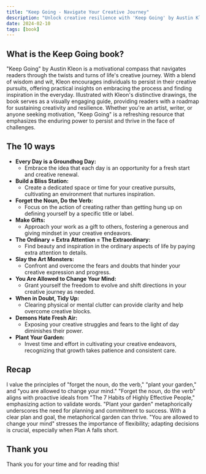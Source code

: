 ```yaml
---
title: "Keep Going - Navigate Your Creative Journey"
description: "Unlock creative resilience with 'Keep Going' by Austin Kleon. Wisdom, wit, and 10 actionable ways to persist on your creative journey."
date: 2024-02-10
tags: [book]
---
```


## What is the Keep Going book?

"Keep Going" by Austin Kleon is a motivational compass that navigates readers through the twists and turns of life's creative journey. With a blend of wisdom and wit, Kleon encourages individuals to persist in their creative pursuits, offering practical insights on embracing the process and finding inspiration in the everyday. Illustrated with Kleon's distinctive drawings, the book serves as a visually engaging guide, providing readers with a roadmap for sustaining creativity and resilience. Whether you're an artist, writer, or anyone seeking motivation, "Keep Going" is a refreshing resource that emphasizes the enduring power to persist and thrive in the face of challenges.

## The 10 ways

- **Every Day is a Groundhog Day:**
  - Embrace the idea that each day is an opportunity for a fresh start and creative renewal.
- **Build a Bliss Station:**
  - Create a dedicated space or time for your creative pursuits, cultivating an environment that nurtures inspiration.
- **Forget the Noun, Do the Verb:**
  - Focus on the action of creating rather than getting hung up on defining yourself by a specific title or label.
- **Make Gifts:**
  - Approach your work as a gift to others, fostering a generous and giving mindset in your creative endeavors.
- **The Ordinary + Extra Attention = The Extraordinary:**
  - Find beauty and inspiration in the ordinary aspects of life by paying extra attention to details.
- **Slay the Art Monsters:**
  - Confront and overcome the fears and doubts that hinder your creative expression and progress.
- **You Are Allowed to Change Your Mind:**
  - Grant yourself the freedom to evolve and shift directions in your creative journey as needed.
- **When in Doubt, Tidy Up:**
  - Clearing physical or mental clutter can provide clarity and help overcome creative blocks.
- **Demons Hate Fresh Air:**
  - Exposing your creative struggles and fears to the light of day diminishes their power.
- **Plant Your Garden:**
  - Invest time and effort in cultivating your creative endeavors, recognizing that growth takes patience and consistent care.

## Recap

I value the principles of "forget the noun, do the verb," "plant your garden," and "you are allowed to change your mind." "Forget the noun, do the verb" aligns with proactive ideals from "The 7 Habits of Highly Effective People," emphasizing action to validate words. "Plant your garden" metaphorically underscores the need for planning and commitment to success. With a clear plan and goal, the metaphorical garden can thrive. "You are allowed to change your mind" stresses the importance of flexibility; adapting decisions is crucial, especially when Plan A falls short.

## Thank you

Thank you for your time and for reading this!
